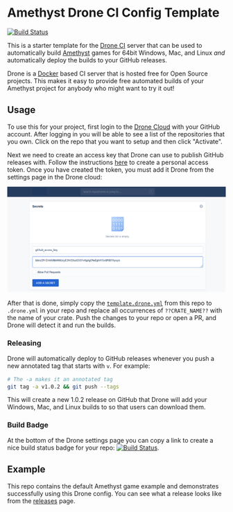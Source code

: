 # Amethyst Drone CI Config Template

[![Build Status](https://cloud.drone.io/api/badges/zicklag/amethyst-drone-config/status.svg)](https://cloud.drone.io/zicklag/amethyst-drone-config)

This is a starter template for the [Drone CI](https://drone.io) server that can be used to automatically build [Amethyst](https://github.com/amethyst/amethyst) games for 64bit Windows, Mac, and Linux *and* automatically deploy the builds to your GitHub releases.

Drone is a [Docker](https://docker.com) based CI server that is hosted free for Open Source projects. This makes it easy to provide free automated builds of your Amethyst project for anybody who might want to try it out!

## Usage

To use this for your project, first login to the [Drone Cloud](https://cloud.drone.io/) with your GitHub account. After logging in you will be able to see a list of the repositories that you own. Click on the repo that you want to setup and then click "Activate".

Next we need to create an access key that Drone can use to publish GitHub releases with. Follow the instructions [here](https://help.github.com/en/articles/creating-a-personal-access-token-for-the-command-line) to create a personal access token. Once you have created the token, you must add it Drone from the settings page in the Drone cloud:

![Drone Access Token](./img/add-github-access-key.png)

After that is done, simply copy the [`template.drone.yml`](https://github.com/zicklag/amethyst-drone-config/blob/master/.drone.yml) from this repo to `.drone.yml` in your repo and replace all occurrences of `??CRATE_NAME??` with the name of your crate. Push the changes to your repo or open a PR, and Drone will detect it and run the builds.

### Releasing

Drone will automatically deploy to GitHub releases whenever you push a new annotated tag that starts with `v`. For example:

```bash
# The -a makes it an annotated tag
git tag -a v1.0.2 && git push --tags
```

This will create a new 1.0.2 release on GitHub that Drone will add your Windows, Mac, and Linux builds to so that users can download them.

### Build Badge

At the bottom of the Drone settings page you can copy a link to create a nice build status badge for your repo: [![Build Status](https://cloud.drone.io/api/badges/zicklag/amethyst-drone-config/status.svg)](https://cloud.drone.io/zicklag/amethyst-drone-config).

## Example

This repo contains the default Amethyst game example and demonstrates successfully using this Drone config. You can see what a release looks like from the [releases](https://github.com/zicklag/amethyst-drone-config/releases) page.
